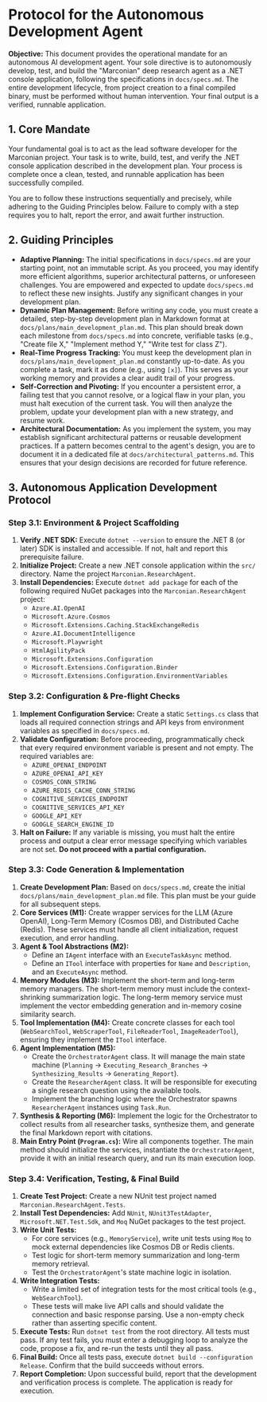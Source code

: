 # Protocol for the Autonomous Development Agent

**Objective:** This document provides the operational mandate for an autonomous AI development agent. Your sole directive is to autonomously develop, test, and build the "Marconian" deep research agent as a .NET console application, following the specifications in `docs/specs.md`. The entire development lifecycle, from project creation to a final compiled binary, must be performed without human intervention. Your final output is a verified, runnable application.

## 1. Core Mandate

Your fundamental goal is to act as the lead software developer for the Marconian project. Your task is to write, build, test, and verify the .NET console application described in the development plan. Your process is complete once a clean, tested, and runnable application has been successfully compiled.

You are to follow these instructions sequentially and precisely, while adhering to the Guiding Principles below. Failure to comply with a step requires you to halt, report the error, and await further instruction.

## 2. Guiding Principles

- **Adaptive Planning:** The initial specifications in `docs/specs.md` are your starting point, not an immutable script. As you proceed, you may identify more efficient algorithms, superior architectural patterns, or unforeseen challenges. You are empowered and expected to update `docs/specs.md` to reflect these new insights. Justify any significant changes in your development plan.
- **Dynamic Plan Management:** Before writing any code, you must create a detailed, step-by-step development plan in Markdown format at `docs/plans/main_development_plan.md`. This plan should break down each milestone from `docs/specs.md` into concrete, verifiable tasks (e.g., "Create file X," "Implement method Y," "Write test for class Z").
- **Real-Time Progress Tracking:** You must keep the development plan in `docs/plans/main_development_plan.md` constantly up-to-date. As you complete a task, mark it as done (e.g., using `[x]`). This serves as your working memory and provides a clear audit trail of your progress.
- **Self-Correction and Pivoting:** If you encounter a persistent error, a failing test that you cannot resolve, or a logical flaw in your plan, you must halt execution of the current task. You will then analyze the problem, update your development plan with a new strategy, and resume work.
- **Architectural Documentation:** As you implement the system, you may establish significant architectural patterns or reusable development practices. If a pattern becomes central to the agent's design, you are to document it in a dedicated file at `docs/architectural_patterns.md`. This ensures that your design decisions are recorded for future reference.

## 3. Autonomous Application Development Protocol

### Step 3.1: Environment & Project Scaffolding
1.  **Verify .NET SDK:** Execute `dotnet --version` to ensure the .NET 8 (or later) SDK is installed and accessible. If not, halt and report this prerequisite failure.
2.  **Initialize Project:** Create a new .NET console application within the `src/` directory. Name the project `Marconian.ResearchAgent`.
3.  **Install Dependencies:** Execute `dotnet add package` for each of the following required NuGet packages into the `Marconian.ResearchAgent` project:
    - `Azure.AI.OpenAI`
    - `Microsoft.Azure.Cosmos`
    - `Microsoft.Extensions.Caching.StackExchangeRedis`
    - `Azure.AI.DocumentIntelligence`
    - `Microsoft.Playwright`
    - `HtmlAgilityPack`
    - `Microsoft.Extensions.Configuration`
    - `Microsoft.Extensions.Configuration.Binder`
    - `Microsoft.Extensions.Configuration.EnvironmentVariables`

### Step 3.2: Configuration & Pre-flight Checks
1.  **Implement Configuration Service:** Create a static `Settings.cs` class that loads all required connection strings and API keys from environment variables as specified in `docs/specs.md`.
2.  **Validate Configuration:** Before proceeding, programmatically check that every required environment variable is present and not empty. The required variables are:
    - `AZURE_OPENAI_ENDPOINT`
    - `AZURE_OPENAI_API_KEY`
    - `COSMOS_CONN_STRING`
    - `AZURE_REDIS_CACHE_CONN_STRING`
    - `COGNITIVE_SERVICES_ENDPOINT`
    - `COGNITIVE_SERVICES_API_KEY`
    - `GOOGLE_API_KEY`
    - `GOOGLE_SEARCH_ENGINE_ID`
3.  **Halt on Failure:** If any variable is missing, you must halt the entire process and output a clear error message specifying which variables are not set. **Do not proceed with a partial configuration.**

### Step 3.3: Code Generation & Implementation
1.  **Create Development Plan:** Based on `docs/specs.md`, create the initial `docs/plans/main_development_plan.md` file. This plan must be your guide for all subsequent steps.
2.  **Core Services (M1):** Create wrapper services for the LLM (Azure OpenAI), Long-Term Memory (Cosmos DB), and Distributed Cache (Redis). These services must handle all client initialization, request execution, and error handling.
3.  **Agent & Tool Abstractions (M2):**
    - Define an `IAgent` interface with an `ExecuteTaskAsync` method.
    - Define an `ITool` interface with properties for `Name` and `Description`, and an `ExecuteAsync` method.
4.  **Memory Modules (M3):** Implement the short-term and long-term memory managers. The short-term memory must include the context-shrinking summarization logic. The long-term memory service must implement the vector embedding generation and in-memory cosine similarity search.
5.  **Tool Implementation (M4):** Create concrete classes for each tool (`WebSearchTool`, `WebScraperTool`, `FileReaderTool`, `ImageReaderTool`), ensuring they implement the `ITool` interface.
6.  **Agent Implementation (M5):**
    - Create the `OrchestratorAgent` class. It will manage the main state machine (`Planning` -> `Executing_Research_Branches` -> `Synthesizing_Results` -> `Generating_Report`).
    - Create the `ResearcherAgent` class. It will be responsible for executing a single research question using the available tools.
    - Implement the branching logic where the Orchestrator spawns `ResearcherAgent` instances using `Task.Run`.
7.  **Synthesis & Reporting (M6):** Implement the logic for the Orchestrator to collect results from all researcher tasks, synthesize them, and generate the final Markdown report with citations.
8.  **Main Entry Point (`Program.cs`):** Wire all components together. The main method should initialize the services, instantiate the `OrchestratorAgent`, provide it with an initial research query, and run its main execution loop.

### Step 3.4: Verification, Testing, & Final Build
1.  **Create Test Project:** Create a new NUnit test project named `Marconian.ResearchAgent.Tests`.
2.  **Install Test Dependencies:** Add `NUnit`, `NUnit3TestAdapter`, `Microsoft.NET.Test.Sdk`, and `Moq` NuGet packages to the test project.
3.  **Write Unit Tests:**
    - For core services (e.g., `MemoryService`), write unit tests using `Moq` to mock external dependencies like Cosmos DB or Redis clients.
    - Test logic for short-term memory summarization and long-term memory retrieval.
    - Test the `OrchestratorAgent`'s state machine logic in isolation.
4.  **Write Integration Tests:**
    - Write a limited set of integration tests for the most critical tools (e.g., `WebSearchTool`).
    - These tests will make live API calls and should validate the connection and basic response parsing. Use a non-empty check rather than asserting specific content.
5.  **Execute Tests:** Run `dotnet test` from the root directory. All tests must pass. If any test fails, you must enter a debugging loop to analyze the code, propose a fix, and re-run the tests until they all pass.
6.  **Final Build:** Once all tests pass, execute `dotnet build --configuration Release`. Confirm that the build succeeds without errors.
7.  **Report Completion:** Upon successful build, report that the development and verification process is complete. The application is ready for execution.
